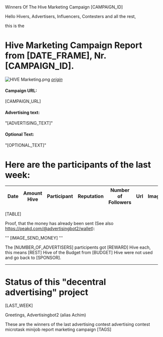 Winners Of The Hive Marketing Campaign [CAMPAIGN_ID]

Hello Hivers, Advertisers, Influencers, Contesters and all the rest,

this is the
# Hive Marketing Campaign Report from [DATE_FRAME], Nr. [CAMPAIGN_ID].
![HIVE Marketing.png](https://files.peakd.com/file/peakd-hive/achimmertens/AKqchzabeuVfZ4Dio3CipS4qSJMBALn2bcSRbCxWziyEqTSacinMkaF6h3jk4as.png)
*[origin](https://photofunia.com/)*

#### Campaign URL: 
[CAMPAIGN_URL]

#### Advertising text: 
"[ADVERTISING_TEXT]"

#### Optional Text: 
"[OPTIONAL_TEXT]"

# Here are the participants of the last week:
|Date|Amount Hive|Participant|Reputation|Number of Followers|Url|Image|
|-|-|-|-|-|-|-|
[TABLE]





Proof, that the money has already been sent (See also https://peakd.com/@advertisingbot2/wallet):

'''
[IMAGE_SEND_MONEY]
'''

The [NUMBER_OF_ADVERTISERS] participents got [REWARD] Hive each, this means [REST] Hive of the Budget from [BUDGET] Hive were not used and go back to [SPONSOR].

---
# Status of this "decentral advertising" project

[LAST_WEEK]



Greetings, Advertisingbot2 (alias Achim)



These are the winners of the last advertising contest
advertising contest microtask minijob report marketing campaign [TAGS]
